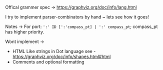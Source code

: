 Offical grammer spec -> 
https://graphviz.org/doc/info/lang.html

I try to implement parser-combinators by hand ~ lets see how it goes!

Notes ->
For port: `':' ID [':'compass_pt] | ':' compass_pt`; compass_pt has higher priority.

Wont implement ->
- HTML Like strings in Dot language
    see - https://graphviz.org/doc/info/shapes.html#html
- Comments and optional formatting

